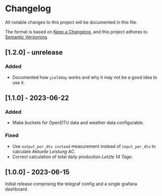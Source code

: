 # Changelog

All notable changes to this project will be documented in this file.

The format is based on [Keep a Changelog](https://keepachangelog.com/en/1.0.0/),
and this project adheres to [Semantic Versioning](https://semver.org/spec/v2.0.0.html).

## [1.2.0] - unrelease

### Added

- Documented how `yieldday` works and why it may not be a good idea to use it.

## [1.1.0] - 2023-06-22

### Added

- Make buckets for OpenDTU data and weather data configurable.

### Fixed

- Use `output_per_dtu instead` measurement instead of `ìnput_per_dtu` to calculate *Aktuelle Leistung AC*.
- Correct calculation of total daily production *Letzte 14 Tage*.

## [1.0.0] - 2023-06-15

Initial release comprising the telegraf config and a single grafana dashboard.
